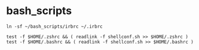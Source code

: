 bash_scripts
============

```
ln -sf ~/bash_scripts/irbrc ~/.irbrc

test -f $HOME/.zshrc && ( readlink -f shellconf.sh >> $HOME/.zshrc )
test -f $HOME/.bashrc && ( readlink -f shellconf.sh >> $HOME/.bashrc )

```
